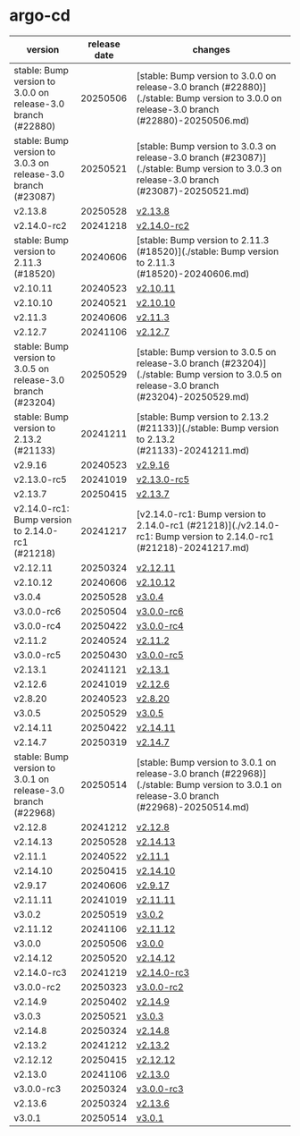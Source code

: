 # argo-cd	


|version|release date|changes|
|---|---|---|
|stable: Bump version to 3.0.0 on release-3.0 branch (#22880)|20250506|[stable: Bump version to 3.0.0 on release-3.0 branch (#22880)](./stable: Bump version to 3.0.0 on release-3.0 branch (#22880)-20250506.md)|
|stable: Bump version to 3.0.3 on release-3.0 branch (#23087)|20250521|[stable: Bump version to 3.0.3 on release-3.0 branch (#23087)](./stable: Bump version to 3.0.3 on release-3.0 branch (#23087)-20250521.md)|
|v2.13.8|20250528|[v2.13.8](./v2.13.8-20250528.md)|
|v2.14.0-rc2|20241218|[v2.14.0-rc2](./v2.14.0-rc2-20241218.md)|
|stable: Bump version to 2.11.3 (#18520)|20240606|[stable: Bump version to 2.11.3 (#18520)](./stable: Bump version to 2.11.3 (#18520)-20240606.md)|
|v2.10.11|20240523|[v2.10.11](./v2.10.11-20240523.md)|
|v2.10.10|20240521|[v2.10.10](./v2.10.10-20240521.md)|
|v2.11.3|20240606|[v2.11.3](./v2.11.3-20240606.md)|
|v2.12.7|20241106|[v2.12.7](./v2.12.7-20241106.md)|
|stable: Bump version to 3.0.5 on release-3.0 branch (#23204)|20250529|[stable: Bump version to 3.0.5 on release-3.0 branch (#23204)](./stable: Bump version to 3.0.5 on release-3.0 branch (#23204)-20250529.md)|
|stable: Bump version to 2.13.2 (#21133)|20241211|[stable: Bump version to 2.13.2 (#21133)](./stable: Bump version to 2.13.2 (#21133)-20241211.md)|
|v2.9.16|20240523|[v2.9.16](./v2.9.16-20240523.md)|
|v2.13.0-rc5|20241019|[v2.13.0-rc5](./v2.13.0-rc5-20241019.md)|
|v2.13.7|20250415|[v2.13.7](./v2.13.7-20250415.md)|
|v2.14.0-rc1: Bump version to 2.14.0-rc1 (#21218)|20241217|[v2.14.0-rc1: Bump version to 2.14.0-rc1 (#21218)](./v2.14.0-rc1: Bump version to 2.14.0-rc1 (#21218)-20241217.md)|
|v2.12.11|20250324|[v2.12.11](./v2.12.11-20250324.md)|
|v2.10.12|20240606|[v2.10.12](./v2.10.12-20240606.md)|
|v3.0.4|20250528|[v3.0.4](./v3.0.4-20250528.md)|
|v3.0.0-rc6|20250504|[v3.0.0-rc6](./v3.0.0-rc6-20250504.md)|
|v3.0.0-rc4|20250422|[v3.0.0-rc4](./v3.0.0-rc4-20250422.md)|
|v2.11.2|20240524|[v2.11.2](./v2.11.2-20240524.md)|
|v3.0.0-rc5|20250430|[v3.0.0-rc5](./v3.0.0-rc5-20250430.md)|
|v2.13.1|20241121|[v2.13.1](./v2.13.1-20241121.md)|
|v2.12.6|20241019|[v2.12.6](./v2.12.6-20241019.md)|
|v2.8.20|20240523|[v2.8.20](./v2.8.20-20240523.md)|
|v3.0.5|20250529|[v3.0.5](./v3.0.5-20250529.md)|
|v2.14.11|20250422|[v2.14.11](./v2.14.11-20250422.md)|
|v2.14.7|20250319|[v2.14.7](./v2.14.7-20250319.md)|
|stable: Bump version to 3.0.1 on release-3.0 branch (#22968)|20250514|[stable: Bump version to 3.0.1 on release-3.0 branch (#22968)](./stable: Bump version to 3.0.1 on release-3.0 branch (#22968)-20250514.md)|
|v2.12.8|20241212|[v2.12.8](./v2.12.8-20241212.md)|
|v2.14.13|20250528|[v2.14.13](./v2.14.13-20250528.md)|
|v2.11.1|20240522|[v2.11.1](./v2.11.1-20240522.md)|
|v2.14.10|20250415|[v2.14.10](./v2.14.10-20250415.md)|
|v2.9.17|20240606|[v2.9.17](./v2.9.17-20240606.md)|
|v2.11.11|20241019|[v2.11.11](./v2.11.11-20241019.md)|
|v3.0.2|20250519|[v3.0.2](./v3.0.2-20250519.md)|
|v2.11.12|20241106|[v2.11.12](./v2.11.12-20241106.md)|
|v3.0.0|20250506|[v3.0.0](./v3.0.0-20250506.md)|
|v2.14.12|20250520|[v2.14.12](./v2.14.12-20250520.md)|
|v2.14.0-rc3|20241219|[v2.14.0-rc3](./v2.14.0-rc3-20241219.md)|
|v3.0.0-rc2|20250323|[v3.0.0-rc2](./v3.0.0-rc2-20250323.md)|
|v2.14.9|20250402|[v2.14.9](./v2.14.9-20250402.md)|
|v3.0.3|20250521|[v3.0.3](./v3.0.3-20250521.md)|
|v2.14.8|20250324|[v2.14.8](./v2.14.8-20250324.md)|
|v2.13.2|20241212|[v2.13.2](./v2.13.2-20241212.md)|
|v2.12.12|20250415|[v2.12.12](./v2.12.12-20250415.md)|
|v2.13.0|20241106|[v2.13.0](./v2.13.0-20241106.md)|
|v3.0.0-rc3|20250324|[v3.0.0-rc3](./v3.0.0-rc3-20250324.md)|
|v2.13.6|20250324|[v2.13.6](./v2.13.6-20250324.md)|
|v3.0.1|20250514|[v3.0.1](./v3.0.1-20250514.md)|
